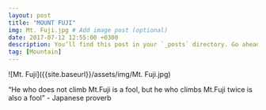 ```yaml
---
layout: post
title: "MOUNT FUJI"
img: Mt. Fuji.jpg # Add image post (optional)
date: 2017-07-12 12:55:00 +0300
description: You’ll find this post in your `_posts` directory. Go ahead and edit it and re-build the site to see your changes. # Add post description (optional)
tag: [Mountain]
---
```

![Mt. Fuji]({{site.baseurl}}/assets/img/Mt. Fuji.jpg)

“He who does not climb Mt.Fuji is a fool, but he who climbs Mt.Fuji twice is also a fool” - Japanese proverb
